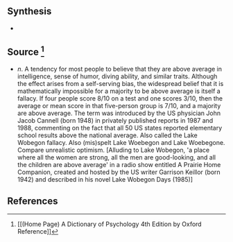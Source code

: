 ## Synthesis
- 
## Source [^1]
- $n$. A tendency for most people to believe that they are above average in intelligence, sense of humor, diving ability, and similar traits. Although the effect arises from a self-serving bias, the widespread belief that it is mathematically impossible for a majority to be above average is itself a fallacy. If four people score $8 / 10$ on a test and one scores $3 / 10$, then the average or mean score in that five-person group is $7 / 10$, and a majority are above average. The term was introduced by the US physician John Jacob Cannell (born 1948) in privately published reports in 1987 and 1988, commenting on the fact that all 50 US states reported elementary school results above the national average. Also called the Lake Wobegon fallacy. Also (mis)spelt Lake Woebegon and Lake Woebegone. Compare unrealistic optimism. \[Alluding to Lake Wobegon, 'a place where all the women are strong, all the men are good-looking, and all the children are above average' in a radio show entitled A Prairie Home Companion, created and hosted by the US writer Garrison Keillor (born 1942) and described in his novel Lake Wobegon Days (1985)]
## References

[^1]: [[(Home Page) A Dictionary of Psychology 4th Edition by Oxford Reference]]